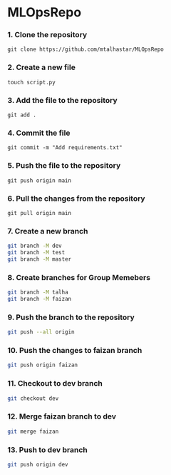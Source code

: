 # MLOpsRepo

### 1. Clone the repository

```
git clone https://github.com/mtalhastar/MLOpsRepo
```

### 2. Create a new file

```
touch script.py
```

### 3. Add the file to the repository

```
git add .
```

### 4. Commit the file

```
git commit -m "Add requirements.txt"
```

### 5. Push the file to the repository

```
git push origin main
```

### 6. Pull the changes from the repository

```
git pull origin main
```

### 7. Create a new branch

```bash
git branch -M dev
git branch -M test
git branch -M master
```

### 8. Create branches for Group Memebers

```bash
git branch -M talha
git branch -M faizan
```

### 9. Push the branch to the repository

```bash
git push --all origin
```

### 10. Push the changes to faizan branch

```bash
git push origin faizan
```


### 11. Checkout to dev branch

```bash
git checkout dev
```

### 12. Merge faizan branch to dev

```bash
git merge faizan
```


### 13. Push to dev branch

```bash
git push origin dev
```